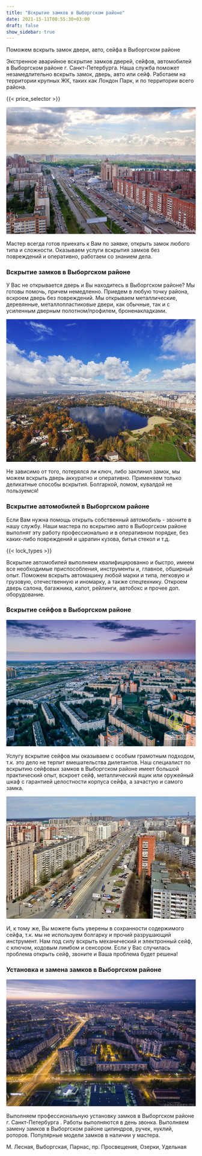 ```yaml
---
title: "Вскрытие замков в Выборгском районе"
date: 2021-15-11T00:55:30+03:00
draft: false
show_sidebar: true
---
```


Поможем вскрыть замок двери, авто, сейфа в Выборгском районе

Экстренное аварийное вскрытие замков дверей, сейфов, автомобилей в Выборгском районе г. Санкт-Петербурга. Наша служба
поможет незамедлительно вскрыть замок, дверь, авто или сейф. Работаем на территории крупных ЖК, таких как Лондон Парк, и по территории всего района.

{{< price_selector >}}

![Вскрытие замков в Выборгском районе](Viborgsky1.jpg)

Мастер всегда готов приехать к Вам по заявке, открыть замок
любого типа и сложности. Оказываем услуги вскрытия замков без повреждений и оперативно, работаем со знанием дела.

### Вскрытие замков в Выборгском районе

У Вас не открывается дверь и Вы находитесь в Выборгском районе? Мы готовы помочь, причем немедленно. Приедем в любую
точку района, вскроем дверь без повреждений. Мы открываем металлические, деревянные, металлопластиковые двери, как
обычные, так и с усиленным дверным полотном/профилем, броненакладками. 

![Вскрытие замков в Выборгском районе](Viborgsky2.jpg)

Не зависимо от того, потерялся ли ключ, либо
заклинил замок, мы можем вскрыть дверь аккуратно и оперативно. Применяем только деликатные способы вскрытия. Болгаркой,
ломом, кувалдой не пользуемся!

### Вскрытие автомобилей в Выборгском районе

Если Вам нужна помощь открыть собственный автомобиль - звоните в нашу службу. Наши мастера по вскрытию авто в Выборгском
районе выполнят эту работу профессионально и в оперативном порядке, без каких-либо повреждений и царапин кузова, битья
стекол и т.д. 

{{< lock_types >}}

Вскрытие автомобилей выполняем квалифицированно и быстро, имеем все необходимые приспособления,
инструменты и, главное, обширный опыт. Поможем вскрыть автомашину любой марки и типа, легковую и грузовую, отечественную
и иномарку, а также спецтехнику. Откроем дверь салона, багажника, капот, рейлинги, автобокс и прочее доп. оборудование.

### Вскрытие сейфов в Выборгском районе

![Вскрытие замков в Выборгском районе](Viborgsky3.jpg)

Услугу вскрытие сейфов мы оказываем с особым грамотным подходом, т.к. это дело не терпит вмешательства дилетантов. Наш
специалист по вскрытию сейфовых замков в Выборгском районе имеет большой практический опыт, вскроет сейф, металлический
ящик или оружейный шкаф с гарантией целостности корпуса сейфа, а зачастую и самого замка. 

![Вскрытие замков в Выборгском районе](Viborgsky4.jpg)

И, к тому же, Вы можете быть
уверены в сохранности содержимого сейфа, т.к. мы не используем болгарку и прочий разрушающий инструмент. Нам под силу
вскрыть механический и электронный сейф, с ключом, кодовым лимбом и сенсором. Если у Вас случилась проблема открыть
сейф, звоните и Ваша проблема будет решена!

### Установка и замена замков в Выборгском районе

![Вскрытие замков в Выборгском районе](Viborgsky5.jpg)

Выполняем профессиональную установку замков в Выборгском районе г. Санкт-Петербурга . Работы выполняются в день звонка.
Выполняем замену замков в Выборгском районе цилиндров, ручек, нуклий, роторов. Популярные модели замков в наличии у
мастера.

М. Лесная, Выборгская, Парнас, пр. Просвещения, Озерки, Удельная